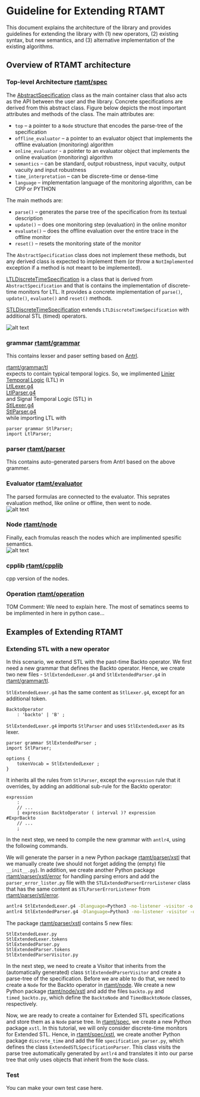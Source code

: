 # Guideline for Extending RTAMT

This document explains the architecture of the library and provides guidelines 
for extending the library with (1) new operators, (2) existing syntax, 
but new semantics, and (3) alternative implementation of the existing algorithms.

## Overview of RTAMT architecture

### Top-level Architecture [rtamt/spec](../rtamt/spec)

The [AbstractSpecification](../rtamt/spec/abstract_specification.py) class as the main container class 
that also acts as the API between the user and the library. 
Concrete specifications are derived from this abstract class. Figure below 
depicts the most important attributes and methods of the class. 
The main attributes are:
- `top` – a pointer to a `Node` structure that encodes the parse-tree of the specification
- `offline_evaluator` – a pointer to an evaluator object that implements 
the offline evaluation (monitoring) algorithm
- `online_evaluator` - a pointer to an evaluator object that implements the 
online evaluation (monitoring) algorithm
- `semantics` – can be standard, output robustness, input vacuity, output vacuity 
and input robustness
- `time_interpretation` – can be discrete-time or dense-time
- `language` – implementation language of the monitoring algorithm, 
can be CPP or PYTHON

The main methods are:
- `parse()` – generates the parse tree of the specification from 
its textual description
- `update()` – does one monitoring step (evaluation) in the online monitor
- `evaluate()` – does the offline evaluation over the entire trace 
in the offline monitor
- `reset()` – resets the monitoring state of the monitor

The `AbstractSpecification` class does not implement these methods, but any 
derived class is expected to implement them (or throw a 
`NotImplemented` exception if a method is not meant to be implemented).

[LTLDiscreteTimeSpecification](../rtamt/spec/ltl/discrete_time/specification.py) is a class that is derived from 
`AbstractSpecification` and that is contains the implementation of 
discrete-time monitors for LTL. It provides a concrete implementation of 
`parse()`, `update()`, `evaluate()` and `reset()` methods. 

[STLDiscreteTimeSpecification](../rtamt/spec/stl/discrete_time/specification_parser.py) extends `LTLDiscreteTimeSpecification` 
with additional STL (timed) operators. 

![alt text](top-diagram.png)

### grammar [rtamt/grammar](../rtamt/grammar)

This contains lexser and paser setting based on [Antrl](https://www.antlr.org/).  

[rtamt/grammar/tl](../rtamt/grammar/tl)  
expects to contain typical temporal logics.
So, we implimented [Linier Temporal Logic](https://en.wikipedia.org/wiki/Linear_temporal_logic) (LTL) in  
[LtlLexer.g4](../rtamt/grammar/tl/LtlLexer.g4)  
[LtlParser.g4](../rtamt/grammar/tl/LtlParser.g4)  
and Signal Temporal Logic (STL) in  
[StlLexer.g4](../rtamt/grammar/tl/StlLexer.g4)  
[StlParser.g4](../rtamt/grammar/tl/StlParser.g4)  
while importing LTL with

```g4
parser grammar StlParser;
import LtlParser;
```

### parser [rtamt/parser](../rtamt/paser)

This contains auto-generated parsers from Antrl based on the above grammer.

### Evaluator [rtamt/evaluator](../rtamt/evaluator)

The parsed formulas are connected to the evaluator.
This seprates evaluation method, like online or offline, then went to node.  
![alt text](evaluator-diagram.png)

### Node [rtamt/node](../rtamt/node)

Finally, each fromulas reasch the nodes which are implimented spesific semantics.  
![alt text](node-diagram.png)

### cpplib [rtamt/cpplib](../rtamt/cpplib)

cpp version of the nodes.

### Operation [rtamt/operation](../rtamt/operation)

TOM Comment: We need to explain here. The most of sematincs seems to be implimented in here in python case...

## Examples of Extending RTAMT

### Extending STL with a new operator

In this scenario, we extend STL with the past-time Backto operator. 
We first need a new grammar that defines the Backto operator. Hence, 
we create two new files - `StlExtendedLexer.g4` and `StlExtendedParser.g4` 
in [rtamt/grammar/tl](../rtamt/grammar/tl). 

`StlExtendedLexer.g4` has the same content as `StlLexer.g4`, except for an 
additional token.

```antlrv4
BacktoOperator
    : 'backto' | 'B' ;
```

`StlExtendedLexer.g4` imports `StlParser` and uses `StlExtendedLexer` as its 
lexer.

```antlrv4
parser grammar StlExtendedParser ;
import StlParser;

options {
    tokenVocab = StlExtendedLexer ;
}
```

It inherits all the rules from `StlParser`, except the `expression` rule that 
it overrides, by adding an additional sub-rule for the Backto operator:

```antlrv4
expression
    :
    // ...
    | expression BacktoOperator ( interval )? expression         #ExprBackto
    // ...
    ;
```

In the next step, we need to compile the new grammar with `antlr4`, using the 
following commands. 

We will generate the parser in a new Python package [rtamt/parser/xstl](../rtamt/parser/xstl) 
that we manually create (we should not forget adding the (empty) file `__init__.py`). 
In addition, we create another Python package [rtamt/parser/xstl/error](../rtamt/parser/xstl/error) 
for handling parsing errors and add the `parser_error_lister.py` file with the
`STLExtendedParserErrorListener` class that has the same content as 
`STLParserErrorListener` from [rtamt/parser/stl/error](../rtamt/parser/stl/error).

```bash
antlr4 StlExtendedLexer.g4 -Dlanguage=Python3 -no-listener -visitor -o ../../parser/xstl/
antlr4 StlExtendedParser.g4 -Dlanguage=Python3 -no-listener -visitor -o ../../parser/xstl/
```

The package [rtamt/parser/xstl](../rtamt/parser/xstl) contains 5 new files:

```text
StlExtendedLexer.py
StlExtendedLexer.tokens
StlExtendedParser.py
StlExtendedParser.tokens
StlExtendedParserVisitor.py
```

In the next step, we need to create a Visitor that inherits from the 
(automatically generated) class `StlExtendedParserVisitor` and create a 
parse-tree of the specification. Before we are able to do that, we 
need to create a `Node` for the Backto operator in [rtamt/node](../rtamt/node). 
We create a new Python package [rtamt/node/xstl](../rtamt/node/xstl) and add the 
files `backto.py` and `timed_backto.py`, which define the `BacktoNode` and 
`TimedBacktoNode` classes, respectively.

Now, we are ready to create a container for Extended STL specifications 
and store them as a `Node` parse tree. In [rtamt/spec](../rtamt/spec), we 
create a new Python package `xstl`. In this tutorial, we will only 
consider discrete-time monitors for Extended STL. Hence, 
in [rtamt/spec/xstl](../rtamt/spec/xstl), we create another Python package 
`discrete_time` and add the file `specification_parser.py`, which defines 
the class `ExtendedSTLSpecificationParser`. This class visits the 
parse tree automatically generated by `antlr4` and translates it into 
our parse tree that only uses objects that inherit from the `Node` class.

### Test

You can make your own test case here.
